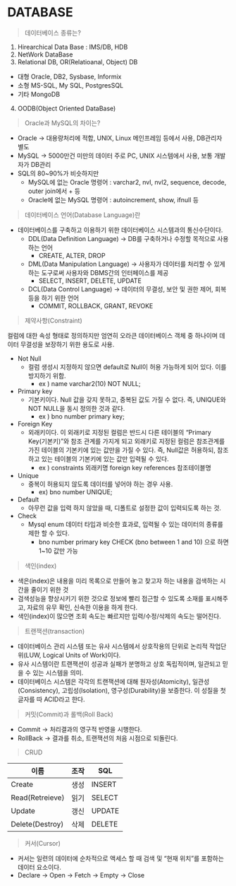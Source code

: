 # DATABASE

> 데이터베이스 종류는?
> 
1. Hirearchical Data Base : IMS/DB, HDB
2. NetWork DataBase
3. Relational DB, OR(Relatioanal, Object) DB
- 대형 Oracle, DB2, Sysbase, Informix
- 소형 MS-SQL, My SQL, PostgresSQL
- 기타 MongoDB
4. OODB(Object Oriented DataBase)

> Oracle과 MySQL의 차이는?
> 
- Oracle → 대용량처리에 적합, UNIX, Linux 메인프레임 등에서 사용, DB관리자 별도
- MySQL → 5000만건 미만의 데이터 주로 PC, UNIX 시스템에서 사용, 보통 개발자가 DB관리
- SQL의 80~90%가 비슷하지만
    - MySQL에 없는 Oracle 명령어 : varchar2, nvl, nvl2, sequence, decode, outer join에서 + 등
    - Oracle에 없는 MySQL 명령어 : autoincrement, show, ifnull 등
    

> 데이터베이스 언어(Database Language)란
> 
- 데이터베이스를 구축하고 이용하기 위한 데이터베이스 시스템과의 통신수단이다.
    - DDL(Data Definition Language) → DB를 구축하거나 수정할 목적으로 사용하는 언어
        - CREATE, ALTER, DROP
    - DML(Data Manipulation Language) → 사용자가 데이터를 처리할 수 있게하는 도구로써 사용자와 DBMS간의 인터페이스를 제공
        - SELECT, INSERT, DELETE, UPDATE
    - DCL(Data Control Language) → 데이터의 무결성, 보안 및 권한 제어, 회복 등을 하기 위한 언어
        - COMMIT, ROLLBACK, GRANT, REVOKE

> 제약사항(Constraint)
> 

컬럼에 대한 속성 형태로 정의하지만 엄연히 오라큰 데이터베이스 객체 중 하나이며 데이터 무결성을 보장하기 위한 용도로 사용.

- Not Null
    - 컬럼 생성시 지정하지 않으면 default로 Null이 허용 가능하게 되어 있다. 이를 방지하기 위함.
        - ex ) name varchar2(10) NOT NULL;
- Primary key
    - 기본키이다. Null 값을 갖지 못하고, 중복된 값도 가질 수 없다. 즉, UNIQUE와 NOT NULL을 동시 정의한 것과 같다.
        - ex ) bno number primary key;
- Foreign Key
    - 외래키이다. 이 외래키로 지정된 컬럼은 반드시 다른 테이블의 “Primary Key(기본키)”와 참조 관계를 가지게 되고 외래키로 지정된 컬럼은 참조관계를 가진 테이블의 기본키에 있는 값만을 가질 수 있다. 즉, Null값은 허용하되, 참조하고 있는 테이블의 기본키에 있는 값만 입력될 수 있다.
        - ex ) constraints 외래키명 foreign key references 참조테이블명
- Unique
    - 중복이 허용되지 않도록 데이터를 넣어야 하는 경우 사용.
        - ex) bno number UNIQUE;
- Default
    - 아무런 값을 입력 하지 않았을 때, 디폴트로 설정한 값이 입력되도록 하는 것.
- Check
    - Mysql enum 데이터 타입과 비슷한 효과로, 입력될 수 있는 데이터의 종류를 제한 할 수 있다.
        - bno number primary key CHECK (bno between 1 and 10) 으로 하면 1~10 값만 가능

> 색인(index)
> 
- 색은(index)은 내용을 미리 목록으로 만들어 놓고 찾고자 하는 내용을 검색하는 시간을 줄이기 위한 것
- 검색성능을 향상시키기 위한 것으로 정보에 빨리 접근할 수 있도록 소재를 표시해주고, 자료의 유무 확인, 신속한 이용을 하게 한다.
- 색인(index)이 많으면 조회 속도는 빠르지만 입력/수정/삭제의 속도는 떨어진다.

> 트랜잭션(transaction)
> 
- 데이터베이스 관리 시스템 또는 유사 시스템에서 상호작용의 단위로 논리적 작업단위(LUW, Logical Units of Work)이다.
- 유사 시스템이란 트랜잭션이 성공과 실패가 분명하고 상호 독립적이며, 일관되고 믿을 수 있는 시스템을 의미.
- 데이터베이스 시스템은 각각의 트랜잭션에 대해 원자성(Atomicity), 일관성(Consistency), 고립성(Isolation), 영구성(Durability)을 보증한다. 이 성질을 첫 글자를 따 ACID라고 한다.

> 커밋(Commit)과 롤백(Roll Back)
> 
- Commit → 처리결과의 영구적 반영을 시행한다.
- RollBack → 결과를 취소, 트랜잭션의 처음 시점으로 되돌린다.

> CRUD
> 

| 이름 | 조작 | SQL |
| --- | --- | --- |
| Create | 생성 | INSERT |
| Read(Retreieve) | 읽기 | SELECT |
| Update | 갱신 | UPDATE |
| Delete(Destroy) | 삭제 | DELETE |

> 커서(Cursor)
> 
- 커서는 일련의 데이터에 순차적으로 액세스 할 때 검색 및 “현재 위치”를 포함하는 데이터 요소이다.
- Declare → Open → Fetch → Empty → Close
